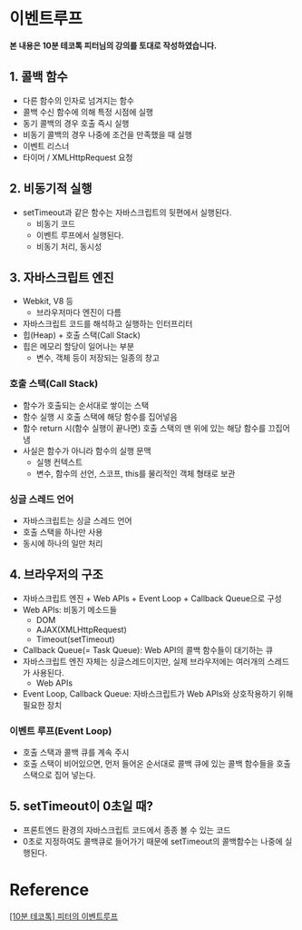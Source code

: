 

# 이벤트루프

**본 내용은 10분 테코톡 피터님의 강의를 토대로 작성하였습니다.**





## 1. 콜백 함수

* 다른 함수의 인자로 넘겨지는 함수
* 콜백 수신 함수에 의해 특정 시점에 실행
* 동기 콜백의 경우 호출 즉시 실행
* 비동기 콜백의 경우 나중에 조건을 만족했을 때 실행
* 이벤트 리스너
* 타이머 / XMLHttpRequest 요청



## 2. 비동기적 실행

* setTimeout과 같은 함수는 자바스크립트의 뒷편에서 실행된다.
  * 비동기 코드
  * 이벤트 루프에서 실행된다.
  * 비동기 처리, 동시성



## 3. 자바스크립트 엔진

* Webkit, V8 등
  * 브라우저마다 엔진이 다름
* 자바스크립트 코드를 해석하고 실행하는 인터프리터
* 힙(Heap) + 호출 스택(Call Stack)
* 힙은 메모리 할당이 일어나는 부분
  * 변수, 객체 등이 저장되는 일종의 창고



### 호출 스택(Call Stack)

* 함수가 호출되는 순서대로 쌓이는 스택
* 함수 실행 시 호출 스택에 해당 함수를 집어넣음
* 함수 return 시(함수 실행이 끝나면) 호출 스택의 맨 위에 있는 해당 함수를 끄집어냄
* 사실은 함수가 아니라 함수의 실행 문맥
  * 실행 컨텍스트
  * 변수, 함수의 선언, 스코프, this를 물리적인 객체 형태로 보관



### 싱글 스레드 언어

* 자바스크립트는 싱글 스레드 언어
* 호출 스택을 하나만 사용
* 동시에 하나의 일만 처리



## 4. 브라우저의 구조

* 자바스크립트 엔진 + Web APIs + Event Loop + Callback Queue으로 구성
* Web APIs: 비동기 메소드들
  * DOM
  * AJAX(XMLHttpRequest)
  * Timeout(setTimeout)
* Callback Queue(= Task Queue): Web API의 콜백 함수들이 대기하는 큐
* 자바스크립트 엔진 자체는 싱글스레드이지만, 실제 브라우저에는 여러개의 스레드가 사용된다.
  * Web APIs
* Event Loop, Callback Queue: 자바스크립트가 Web APIs와 상호작용하기 위해 필요한 장치



### 이벤트 루프(Event Loop)

* 호출 스택과 콜백 큐를 계속 주시
* 호출 스택이 비어있으면, 먼저 들어온 순서대로 콜백 큐에 있는 콜백 함수들을 호출 스택으로 집어 넣는다.



## 5. setTimeout이 0초일 때?

* 프론트엔드 환경의 자바스크립트 코드에서 종종 볼 수 있는 코드
* 0초로 지정하여도 콜백큐로 들어가기 때문에 setTimeout의 콜백함수는 나중에 실행된다.

# Reference

[[10분 테코톡] 피터의 이벤트루프](https://www.youtube.com/watch?v=wcxWlyps4Vg)